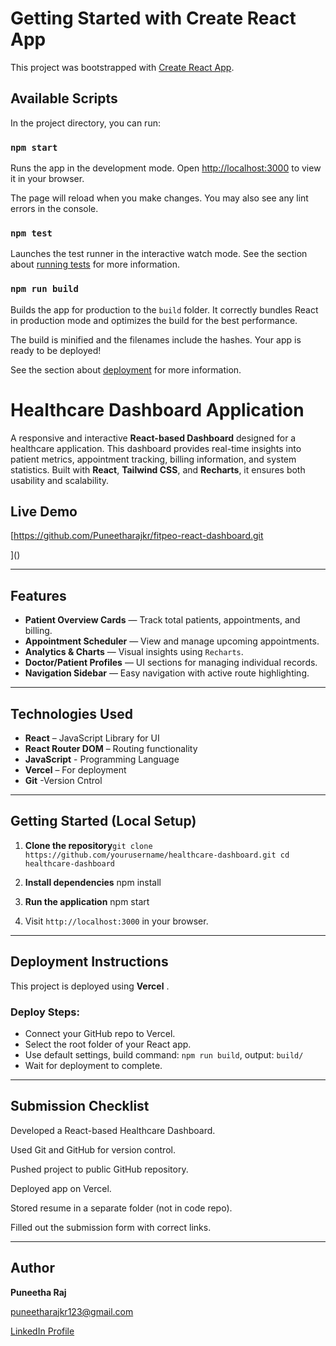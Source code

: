 # Getting Started with Create React App

This project was bootstrapped with [Create React App](https://github.com/facebook/create-react-app).

## Available Scripts

In the project directory, you can run:

### `npm start`

Runs the app in the development mode.
Open [http://localhost:3000](http://localhost:3000) to view it in your browser.

The page will reload when you make changes.
You may also see any lint errors in the console.

### `npm test`

Launches the test runner in the interactive watch mode.
See the section about [running tests](https://facebook.github.io/create-react-app/docs/running-tests) for more information.

### `npm run build`

Builds the app for production to the `build` folder.
It correctly bundles React in production mode and optimizes the build for the best performance.

The build is minified and the filenames include the hashes.
Your app is ready to be deployed!

See the section about [deployment](https://facebook.github.io/create-react-app/docs/deployment) for more information.

# Healthcare Dashboard Application

A responsive and interactive **React-based Dashboard** designed for a healthcare application. This dashboard provides real-time insights into patient metrics, appointment tracking, billing information, and system statistics. Built with **React**, **Tailwind CSS**, and **Recharts**, it ensures both usability and scalability.

## Live Demo

[https://github.com/Puneetharajkr/fitpeo-react-dashboard.git

]()

---

## Features

- **Patient Overview Cards** — Track total patients, appointments, and billing.
- **Appointment Scheduler** — View and manage upcoming appointments.
- **Analytics & Charts** — Visual insights using `Recharts`.
- **Doctor/Patient Profiles** — UI sections for managing individual records.
- **Navigation Sidebar** — Easy navigation with active route highlighting.

---

## Technologies Used

- **React** – JavaScript Library for UI
- **React Router DOM** – Routing functionality
- **JavaScript** - Programming Language
- **Vercel** – For deployment
- **Git** -Version Cntrol

---

## Getting Started (Local Setup)

1. **Clone the repository**`git clone https://github.com/yourusername/healthcare-dashboard.git
   cd healthcare-dashboard`


2. **Install dependencies**
   npm install
3. **Run the application**
   npm start
4. Visit `http://localhost:3000` in your browser.

---

## Deployment Instructions

This project is deployed using  **Vercel** .

### Deploy Steps:

* Connect your GitHub repo to Vercel.
* Select the root folder of your React app.
* Use default settings, build command: `npm run build`, output: `build/`
* Wait for deployment to complete.

---

## Submission Checklist

Developed a React-based Healthcare Dashboard.

Used Git and GitHub for version control.

Pushed project to public GitHub repository.

Deployed app on Vercel.

Stored resume in a separate folder (not in code repo).

Filled out the submission form with correct links.

---

## Author

**Puneetha Raj**

 [puneetharajkr123@gmail.com]()

[LinkedIn Profile](https://www.linkedin.com/in/puneetharaj-k-r-49929a239)
